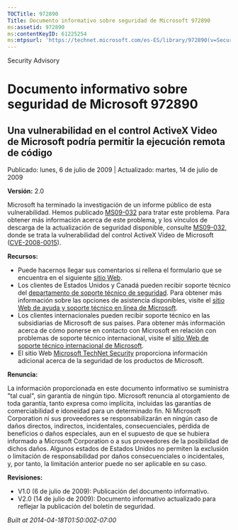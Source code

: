 ```yaml
---
TOCTitle: 972890
Title: Documento informativo sobre seguridad de Microsoft 972890
ms:assetid: 972890
ms:contentKeyID: 61225254
ms:mtpsurl: 'https://technet.microsoft.com/es-ES/library/972890(v=Security.10)'
---
```


Security Advisory

Documento informativo sobre seguridad de Microsoft 972890
=========================================================

Una vulnerabilidad en el control ActiveX Video de Microsoft podría permitir la ejecución remota de código
---------------------------------------------------------------------------------------------------------

Publicado: lunes, 6 de julio de 2009 | Actualizado: martes, 14 de julio de 2009

**Versión:** 2.0

Microsoft ha terminado la investigación de un informe público de esta vulnerabilidad. Hemos publicado [MS09-032](http://technet.microsoft.com/security/bulletin/ms09-032) para tratar este problema. Para obtener más información acerca de este problema, y los vínculos de descarga de la actualización de seguridad disponible, consulte [MS09-032](http://technet.microsoft.com/security/bulletin/ms09-032), donde se trata la vulnerabilidad del control ActiveX Video de Microsoft ([CVE-2008-0015](http://www.cve.mitre.org/cgi-bin/cvename.cgi?name=cve-2008-0015)).

**Recursos:**

-   Puede hacernos llegar sus comentarios si rellena el formulario que se encuentra en el siguiente [sitio Web](https://support.microsoft.com/common/survey.aspx?scid=sw;en;1257&amp;showpage=1&amp;ws=technet&amp;sd=tech).
-   Los clientes de Estados Unidos y Canadá pueden recibir soporte técnico del [departamento de soporte técnico de seguridad](http://go.microsoft.com/fwlink/?linkid=21131). Para obtener más información sobre las opciones de asistencia disponibles, visite el [sitio Web de ayuda y soporte técnico en línea de Microsoft](http://support.microsoft.com/).
-   Los clientes internacionales pueden recibir soporte técnico en las subsidiarias de Microsoft de sus países. Para obtener más información acerca de cómo ponerse en contacto con Microsoft en relación con problemas de soporte técnico internacional, visite el [sitio Web de soporte técnico internacional de Microsoft](http://go.microsoft.com/fwlink/?linkid=21155).
-   El sitio Web [Microsoft TechNet Security](http://technet.microsoft.com/es-es/security/default.aspx) proporciona información adicional acerca de la seguridad de los productos de Microsoft.

**Renuncia:**

La información proporcionada en este documento informativo se suministra "tal cual", sin garantía de ningún tipo. Microsoft renuncia al otorgamiento de toda garantía, tanto expresa como implícita, incluidas las garantías de comerciabilidad e idoneidad para un determinado fin. Ni Microsoft Corporation ni sus proveedores se responsabilizarán en ningún caso de daños directos, indirectos, incidentales, consecuenciales, pérdida de beneficios o daños especiales, aun en el supuesto de que se hubiera informado a Microsoft Corporation o a sus proveedores de la posibilidad de dichos daños. Algunos estados de Estados Unidos no permiten la exclusión o limitación de responsabilidad por daños consecuenciales o incidentales, y, por tanto, la limitación anterior puede no ser aplicable en su caso.

**Revisiones:**

-   V1.0 (6 de julio de 2009): Publicación del documento informativo.
-   V2.0 (14 de julio de 2009): Documento informativo actualizado para reflejar la publicación del boletín de seguridad.

*Built at 2014-04-18T01:50:00Z-07:00*
